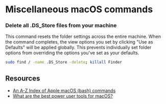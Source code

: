 # Miscellaneous macOS commands

### Delete all .DS_Store files from your machine

This command resets the folder settings across the entire machine. When the command completes, the view options you set by clicking "Use as Defaults" will be applied globally. This prevents individually set folder options from overriding the options you've set as your defaults.

```sh
sudo find / -name .DS_Store -delete; killall Finder
```

## Resources

- [An A-Z Index of Apple macOS (bash) commands](https://ss64.com/mac/index.html)
- [What are the best power user tools for macOS?](https://www.slant.co/topics/523/~best-power-user-tools-for-macos)
